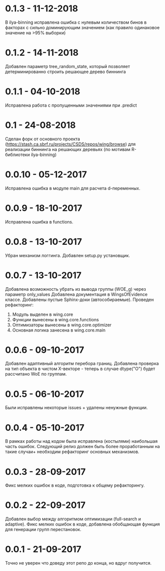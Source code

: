 # 0.1.3 - 11-12-2018
В ilya-binning исправлена ошибка с нулевым количеством бинов в факторах с сильно доминирующим значением (как правило одинаковое значение на >95% выборки)

# 0.1.2 - 14-11-2018
Добавлен параметр tree_random_state, который позволяет детерминированно строить решающее дерево биннинга

# 0.1.1 - 04-10-2018
Исправлена работа с пропущенными значениями при .predict

# 0.1 - 24-08-2018
Сделан форк от основного проекта (https://stash.ca.sbrf.ru/projects/CSDS/repos/wing/browse) для реализации биннинга на решающих деревьях (по мотивам R-библиотеки ilya-binning)

# 0.0.10 - 05-12-2017
Исправлена ошибка в модуле main для расчета d-переменных.

# 0.0.9 - 18-10-2017
Исправлена ошибка в functions.

# 0.0.8 - 13-10-2017
Убран механизм логгинга.
Добавлен setup.py установщик.

# 0.0.7 - 13-10-2017
Добавлена возможность убрать из вывода группы (WOE_g) через параметр only_values
Добавлена документация в WingsOfEvidence классе.
Добавлены пустые Sphinx-доки (автособираемые).
Проведен рефакторинг:
1. Модуль выделен в wing.core
2. Функции вынесены в wing.core.functions
3. Оптимизаторы вынесены в wing.core.optimizer
4. Основная логика занесена в wing.core.main

# 0.0.6 - 09-10-2017
Добавлен адаптивный алгоритм перебора границ.
Добавлена проверка на тип объекта в чистом X-векторе - теперь в случае dtype("O") будет рассчитано WoE по группам.

# 0.0.5 - 06-10-2017
Были исправлены некоторые issues + удалены ненужные функции.

# 0.0.4 - 05-10-2017
В рамках работы над кодом была исправлена (костылями) наибольшая часть ошибок.
Следующий релиз должен быть более проработанным на такие случаи+ необходим рефакторинг основных механизмов.

# 0.0.3 - 28-09-2017
Фикс мелких ошибок в коде, подготовка к общему рефакторингу.

# 0.0.2 - 22-09-2017
Добавлен выбор между алгоритмом оптимизации (full-search и adaptive).
Фикс мелких ошибок в коде, добавлена обобщающая функция для генерации групп перестановок.

# 0.0.1 - 21-09-2017
Точно не уверен что доведу этот репо до конца, но вдруг получится.
